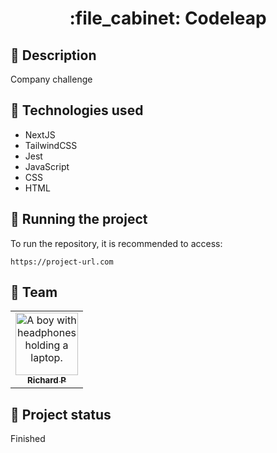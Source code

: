 <h1 align="center">:file_cabinet: Codeleap</h1>

## :memo: Description
Company challenge

## :wrench: Technologies used
* NextJS
* TailwindCSS
* Jest
* JavaScript
* CSS
* HTML

## :rocket: Running the project
To run the repository, it is recommended to access:
```
https://project-url.com
```

## :handshake: Team
<table>
  <tr>
    <td align="center">
      <a href="https://github.com/Richard-Passos">
        <img src="https://img.freepik.com/vetores-premium/desenho-de-desenho-animado-de-um-programador_29937-8176.jpg" width="100px;" alt="A boy with headphones holding a laptop."/><br>
        <sub>
          <b>Richard P</b>
        </sub>
      </a>
    </td>
  </tr>
</table>

## :dart: Project status
Finished

